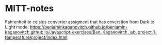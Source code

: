 # MITT-notes
Fahrenheit to celsius converter assigment that has coverstion from Dark to Light mode:
https://benjaminkaganovitch.github.io/benjamin-kaganovitch.github.io/Javascript_exercises/Ben_Kaganovitch_jsb_project_1_temperature/project/index.html


